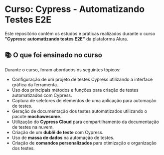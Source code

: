 # Curso: Cypress - Automatizando Testes E2E

Este repositório contém os estudos e práticas realizados durante o curso **"Cypress: automatizando testes E2E"** da plataforma Alura.

## 📚 O que foi ensinado no curso

Durante o curso, foram abordados os seguintes tópicos:

- Configuração de um projeto de testes Cypress utilizando a interface gráfica da ferramenta.
- Uso dos principais métodos e funções para criação de testes automatizados com Cypress.
- Captura de seletores de elementos de uma aplicação para automação de testes.
- Geração de documentação dos testes automatizados utilizando o pacote **mochawesome**.
- Utilização do **Cypress Cloud** para compartilhamento da documentação de testes na nuvem.
- Criação de um **dublê de teste** com Cypress.
- Uso de **massa de dados** na automação de testes.
- Criação de **comandos personalizados** para otimização e organização dos testes.
